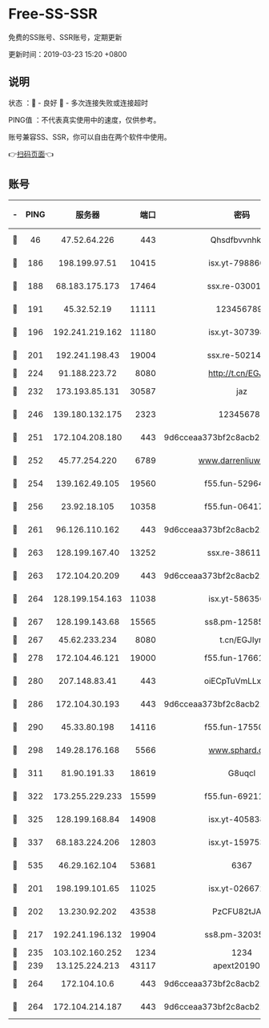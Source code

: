 # Free-SS-SSR

免费的SS账号、SSR账号，定期更新

更新时间：2019-03-23 15:20 +0800

## 说明

状态     ：🙂 - 良好 🙁 - 多次连接失败或连接超时

PING值   ：不代表真实使用中的速度，仅供参考。

账号兼容SS、SSR，你可以自由在两个软件中使用。

👉[扫码页面](https://liesauer.github.io/Free-SS-SSR/)👈

## 账号

|-|PING|服务器|端口|密码|加密方式|区域|
|:----:|:----:|:-----:|-----:|:----:|:----:|:----:|
|🙂|46|47.52.64.226|443|Qhsdfbvvnhkm1|aes-256-cfb|HK|
|🙂|186|198.199.97.51|10415|isx.yt-79886038|aes-256-cfb|US|
|🙂|188|68.183.175.173|17464|ssx.re-03001510|aes-256-cfb|US|
|🙂|191|45.32.52.19|11111|1234567890|aes-256-cfb|JP|
|🙂|196|192.241.219.162|11180|isx.yt-30739892|aes-256-cfb|US|
|🙂|201|192.241.198.43|19004|ssx.re-50214186|aes-256-cfb|US|
|🙂|224|91.188.223.72|8080|http://t.cn/EGJIyrl|rc4-md5|RU|
|🙂|232|173.193.85.131|30587|jaz|aes-256-cfb|US|
|🙂|246|139.180.132.175|2323|123456789|aes-256-cfb|SG|
|🙂|251|172.104.208.180|443|9d6cceaa373bf2c8acb22e60b6a58be6|aes-256-cfb|US|
|🙂|252|45.77.254.220|6789|www.darrenliuwei.com|aes-256-cfb|SG|
|🙂|254|139.162.49.105|19560|f55.fun-52964087|aes-256-cfb|SG|
|🙂|256|23.92.18.105|10358|f55.fun-06417508|aes-256-cfb|US|
|🙂|261|96.126.110.162|443|9d6cceaa373bf2c8acb22e60b6a58be6|aes-256-cfb|US|
|🙂|263|128.199.167.40|13252|ssx.re-38611403|aes-256-cfb|SG|
|🙂|263|172.104.20.209|443|9d6cceaa373bf2c8acb22e60b6a58be6|aes-256-cfb|US|
|🙂|264|128.199.154.163|11038|isx.yt-58635648|aes-256-cfb|SG|
|🙂|267|128.199.143.68|15565|ss8.pm-12585691|aes-256-cfb|SG|
|🙂|267|45.62.233.234|8080|t.cn/EGJIyrl|rc4-md5|CA|
|🙂|278|172.104.46.121|19000|f55.fun-17661164|aes-256-cfb|SG|
|🙂|280|207.148.83.41|443|oiECpTuVmLLxk4Ts|aes-256-cfb|AU|
|🙂|286|172.104.30.193|443|9d6cceaa373bf2c8acb22e60b6a58be6|aes-256-cfb|US|
|🙂|290|45.33.80.198|14116|f55.fun-17550990|aes-256-cfb|US|
|🙂|298|149.28.176.168|5566|www.sphard.com|aes-256-cfb|AU|
|🙂|311|81.90.191.33|18619|G8uqcl|aes-256-cfb|US|
|🙂|322|173.255.229.233|15599|f55.fun-69211621|aes-256-cfb|US|
|🙂|325|128.199.168.84|14908|isx.yt-40583854|aes-256-cfb|SG|
|🙂|337|68.183.224.206|12803|isx.yt-15975345|aes-256-cfb|SG|
|🙂|535|46.29.162.104|53681|6367|aes-256-ctr|RU|
|🙂|201|198.199.101.65|11025|isx.yt-02667200|aes-256-cfb|US|
|🙂|202|13.230.92.202|43538|PzCFU82tJAdZ|aes-256-cfb|JP|
|🙂|217|192.241.196.132|19904|ss8.pm-32035389|aes-256-cfb|US|
|🙂|235|103.102.160.252|1234|1234|rc4-md5|JP|
|🙂|239|13.125.224.213|43117|apext2019005|chacha20|KR|
|🙂|264|172.104.10.6|443|9d6cceaa373bf2c8acb22e60b6a58be6|aes-256-cfb|US|
|🙂|264|172.104.214.187|443|9d6cceaa373bf2c8acb22e60b6a58be6|aes-256-cfb|US|

